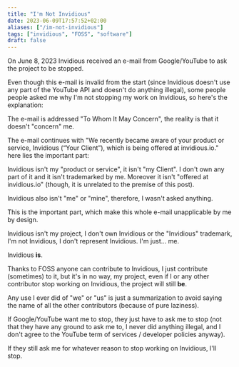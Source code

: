 ```yaml
---
title: "I'm Not Invidious"
date: 2023-06-09T17:57:52+02:00
aliases: ["/im-not-invidious"]
tags: ["invidious", "FOSS", "software"]
draft: false
---
```


On June 8, 2023 Invidious received an e-mail from Google/YouTube to ask the project to be stopped.

Even though this e-mail is invalid from the start (since Invidious doesn't use any part of the YouTube API and doesn't do anything illegal), some people people asked me why I'm not stopping my work on Invidious, so here's the explanation:

The e-mail is addressed "To Whom It May Concern", the reality is that it doesn't "concern" me.

The e-mail continues with "We recently became aware of your product or service, Invidious (“Your Client”), which is being offered at invidious.io." here lies the important part:

Invidious isn't my "product or service", it isn't "my Client". I don't own any part of it and it isn't trademarked by me. Moreover it isn't "offered at invidious.io" (though, it is unrelated to the premise of this post). 

Invidious also isn't "me" or "mine", therefore, I wasn't asked anything.

This is the important part, which make this whole e-mail unapplicable by me by design.

Invidious isn't my project, I don't own Invidious or the "Invidious" trademark, I'm not Invidious, I don't represent Invidious. I'm just... me.

Invidious **is**.

Thanks to FOSS anyone can contribute to Invidious, I just contribute (sometimes) to it, but it's in no way, my project, even if I or any other contributor stop working on Invidious, the project will still **be**.

Any use I ever did of "we" or "us" is just a summarization to avoid saying the name of all the other contributors (because of pure laziness).

If Google/YouTube want me to stop, they just have to ask me to stop (not that they have any ground to ask me to, I never did anything illegal, and I don't agree to the YouTube term of services / developer policies anyway).

If they still ask me for whatever reason to stop working on Invidious, I'll stop.
